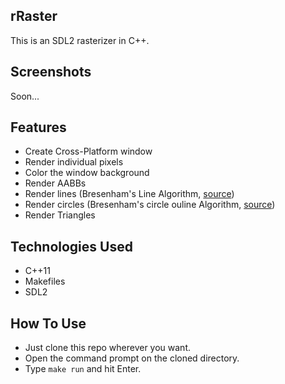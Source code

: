 ## rRaster

This is an SDL2 rasterizer in C++.

## Screenshots

Soon...

## Features

- Create Cross-Platform window
- Render individual pixels
- Color the window background
- Render AABBs
- Render lines (Bresenham's Line Algorithm, [source](https://youtu.be/y_SPO_b-WXk?si=SVX4SOGROpANxgFX))
- Render circles (Bresenham's circle ouline Algorithm, [source](https://youtu.be/FTkO3ExDj3s?si=bIIEOSXufaHABDQi))
- Render Triangles

## Technologies Used

- C++11
- Makefiles
- SDL2

## How To Use

- Just clone this repo wherever you want.
- Open the command prompt on the cloned directory.
- Type <code>make run</code> and hit Enter.
